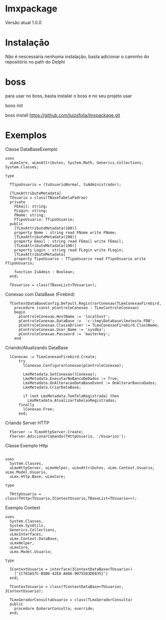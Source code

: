 # lmxpackage

Versão atual 1.0.0

# Instalação

Não é nescessária nenhuma instalação, basta adicionar o caminho do repositório no path do Delphi

# boss

para usar no boss, basta instalar o boss e no seu projeto usar

boos init

boss install https://github.com/luizsfolia/lmxpackage.git

# Exemplos

Classe DataBaseExemplo

```delphi
uses
  uLmxCore, uLmxAttributes, System.Math, Generics.Collections, System.Classes;

type

  TTipoUsuario = (tuUsuarioNormal, tuAdministrador);

  [TLmxAttributeMetadata]
  TUsuario = class(TBaseTabelaPadrao)
  private
    FEmail: string;
    FLogin: string;
    FNome: string;
    FTipoUsuario: TTipoUsuario;
  public
    [TLmxAttributeMetadata(100)]
    property Nome : string read FNome write FNome;
    [TLmxAttributeMetadata(100)]
    property Email : string read FEmail write FEmail;
    [TLmxAttributeMetadata(100)]
    property Login : string read FLogin write FLogin;
    [TLmxAttributeMetadata]
    property TipoUsuario : TTipoUsuario read FTipoUsuario write FTipoUsuario;

    function IsAdmin : Boolean;
  end;

  TUsuarios = class(TBaseList<TUsuario>);
```

Conexao com DataBase (Firebird)
  
```delphi
  TContextDataBaseConfig.Default.RegistrarConexao(TLmxConexaoFirebird,
    procedure (const pControleConexao : TLmxControleConexao)
    begin
      pControleConexao.HostName := 'localhost';
      pControleConexao.DataBase :=  'c:\tmp\Database\lmxteste.FDB';
      pControleConexao.ClasseDriver := TLmxConexaoFirebird.ClassName;
      pControleConexao.User_Name := 'sysdba';
      pControleConexao.Password := 'masterkey';
    end
```  
  
Criando/Atualizando DataBase  
  
```delphi
  lConexao := TLmxConexaoFirebird.Create;
      try
        lConexao.ConfigurarConexao(pControleConexao);

        LmxMetadata.SetConexao(lConexao);
        LmxMetadata.ExecutarNoBancoDeDados := True;
        LmxMetadata.OnAlteracaoDataBaseEvent := OnAlterarBancoDados;
        LmxMetadata.CriarDataBase;

        if (not LmxMetadata.TemTelaRegistrada) then
          LmxMetadata.AtualizarTabelasRegistradas;
      finally
        lConexao.Free;
      end;
```
  
  
Criando Server  HTTP
  
```delphi
  FServer := TLmxHttpServer.Create;
  FServer.AdicionarComando(THttpUsuario, '/Usuarios');
```
  
Classe Exemplo Http
  
```delphi

uses
  System.Classes, 
  uLmxHttpServer, uLmxHelper, uLmxAttributes, uLmx.Context.Usuario, uLmx.Model.Usuario,
  uLmx.Http.Base, uLmxCore;

type

  THttpUsuario = class(THttp<TUsuario,IContextUsuario,TBaseList<TUsuario>>);
```
  
Exemplo Context
  
```delphi
uses
  System.Classes, 
  System.SysUtils, 
  Generics.Collections,
  uLmxInterfaces,
  uLmx.Context.DataBase,
  uLmxHelper,
  uLmxCore,
  uLmx.Model.Usuario;

type

  IContextUsuario = interface(IContextDataBase<TUsuario>)
    ['{C783A57C-B5B6-42E8-A466-9075583DE035}']
  end;
  
  TContextUsuario = class(TContextDataBase<TUsuario>, IContextUsuario);
  
  TLmxGeradorConsultaUsuario = class(TLmxGeradorConsulta)
  public
    procedure DoGerarConsulta; override;
  end;
```  

